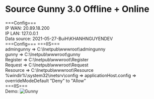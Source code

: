 # Source Gunny 3.0 Offline + Online 
 
 ===Config=== <br>
 IP WAN: 20.89.18.200 <br>
 IP LAN: 127.0.0.1<br>
 Data source: 2021-05-27-BuiH\KHANHNGUYENDEV <br>
 ===Config===
 ===IIS===<br>
 admingunny => C:\Inetpub\wwwroot\admingunny <br>
 gunny => C:\Inetpub\wwwroot\gunny <br>
 Register => C:\Inetpub\wwwroot\Register <br>
 Request => C:\Inetpub\wwwroot\Request <br>
 Resource => C:\Inetpub\wwwroot\Resource <br>
 %windir%\system32\inetsrv\config => applicationHost.config => overrideModeDefault "Deny" to "Allow"<br>
 ===IIS===<br>
 Demo: 
![Gunny](https://user-images.githubusercontent.com/44081478/120429223-8aef0c00-c364-11eb-9836-93b26c924262.PNG)
